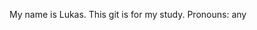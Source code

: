 My name is Lukas. This git is for my study.
Pronouns: any
<!---
Username-Lukas-is-unavailable/Username-Lukas-is-unavailable is a ✨ special ✨ repository because its `README.md` (this file) appears on your GitHub profile.
You can click the Preview link to take a look at your changes.
--->
